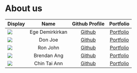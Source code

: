 # About us

| Display                                             |      Name       |              Github Profile               |             Portfolio             |
| --------------------------------------------------- |:---------------:|:-----------------------------------------:| :-------------------------------: |
| ![](https://via.placeholder.com/100.png?text=Photo) | Ege Demirkirkan | [Github](https://github.com/edemirkirkan) | [Portfolio](docs/team/johndoe.md) |
| ![](https://via.placeholder.com/100.png?text=Photo) |     Don Joe     |       [Github](https://github.com/)       | [Portfolio](docs/team/johndoe.md) |
| ![](https://via.placeholder.com/100.png?text=Photo) |    Ron John     |       [Github](https://github.com/)       | [Portfolio](docs/team/johndoe.md) |
| ![](https://via.placeholder.com/100.png?text=Photo) |   Brendan Ang   |    [Github](https://github.com/bbawj)     | [Portfolio](docs/team/brendan.md) |
| ![](https://via.placeholder.com/100.png?text=Photo) |  Chin Tai Ann   |  [Github](https://github.com/chintaiann)  | [Portfolio](docs/team/chintaiann.md) |
